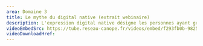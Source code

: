 ```yaml
---
area: Domaine 3
title: Le mythe du digital native (extrait webinaire)
description: L'expression digital native désigne les personnes ayant grandi avec le numérique. Ce terme est chargé des représentations des adultes sur la culture et les compétences numériques des jeunes. En quoi ces représentations créent-elles une fracture ? Et comment se positionner en tant qu'enseignant dans l'accompagnement des élèves ? Avec Jocelyn Lachance, maître de conférences en sociologie, et Iris Iriu, professeure-documentaliste et référente académique Éducation aux médias et à l’information. Extrait du webinaire « Pratiques numériques des élèves : les comprendre pour mieux les accompagner »." 
videoEmbedSrc: https://tube.reseau-canope.fr/videos/embed/f293fb0b-9825-489f-af0e-78ac3969d441
videoDownloadHref: 
---
```

